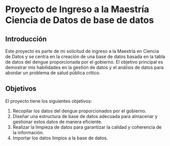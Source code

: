 # Proyecto de Ingreso a la Maestría Ciencia de Datos de base de datos

## Introducción

Este proyecto es parte de mi solicitud de ingreso a la Maestría en Ciencia de Datos y se centra en la creación de una base de datos basada en la tabla de datos del dengue proporcionada por el gobierno. El objetivo principal es demostrar mis habilidades en la gestión de datos y el análisis de datos para abordar un problema de salud pública crítico.

## Objetivos

El proyecto tiene los siguientes objetivos:

1. Recopilar los datos del dengue proporcionados por el gobierno.
2. Diseñar una estructura de base de datos adecuada para almacenar y gestionar estos datos de manera eficiente.
3. Realizar la limpieza de datos para garantizar la calidad y coherencia de la información.
4. Importar los datos limpios a la base de datos.
